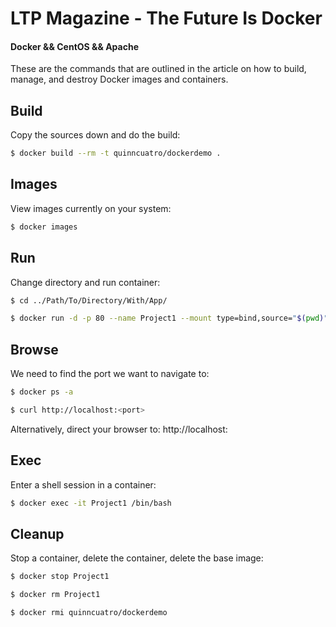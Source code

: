 # LTP Magazine - The Future Is Docker

#### Docker && CentOS && Apache

These are the commands that are outlined in the article on how to build, manage, and destroy Docker images and containers.

## Build

Copy the sources down and do the build:

``` bash
$ docker build --rm -t quinncuatro/dockerdemo .
```

## Images

View images currently on your system:

``` bash
$ docker images
```

## Run

Change directory and run container:

``` bash
$ cd ../Path/To/Directory/With/App/

$ docker run -d -p 80 --name Project1 --mount type=bind,source="$(pwd)"/app/,target=/var/www/html/ quinncuatro/dockerdemo
```

## Browse

We need to find the port we want to navigate to:

``` bash
$ docker ps -a

$ curl http://localhost:<port>
```

Alternatively, direct your browser to: http://localhost:<port>

## Exec

Enter a shell session in a container:

``` bash
$ docker exec -it Project1 /bin/bash
```

## Cleanup

Stop a container, delete the container, delete the base image:

``` bash
$ docker stop Project1

$ docker rm Project1

$ docker rmi quinncuatro/dockerdemo
```